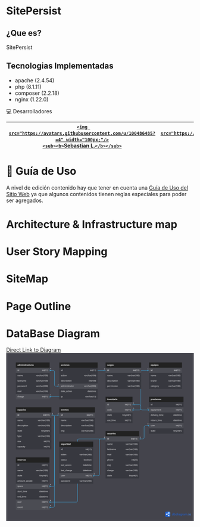 # SitePersist

## ¿Que es?

SitePersist

## Tecnologias Implementadas

- apache (2.4.54)
- php (8.1.11)
- composer (2.2.18)
- nginx (1.22.0)

💻 Desarrolladores

| [`<img src="https://avatars.githubusercontent.com/u/100486485?=4" width="100px;"/>`<br />`<sub><b>`Sebastian L.`</b></sub>`](https://github.com/SebastianLopezOsorno-SENA) | [`<img src="https://avatars.githubusercontent.com/u/103140681?v=4" width="100px;"/>`<br />`<sub><b>`Mateo L.`</b></sub>`](https://github.com/Matthew1403) |
| :---------------------------------------------------------------------------------------------------------------------------------------------------------------------------: | :----------------------------------------------------------------------------------------------------------------------------------------------------------: |

# 📑 Guía de Uso

A nivel de edición contenido hay que tener en cuenta una [Guía de Uso del Sitio Web](./docs/GUIA.md) ya que algunos contenidos tienen reglas especiales para poder ser agregados.

# Architecture & Infrastructure map

# User Story Mapping

# SiteMap

# Page Outline

# DataBase Diagram

[Direct Link to Diagram](https://dbdiagram.io/embed/634f6f5a4709410195902535)
![Diagrama de Base de Datos](/docs/SitePersist.png)
